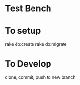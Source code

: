 Test Bench
==========

# To setup
rake db:create
rake db:migrate

# To Develop
clone, commit, push to new branch
